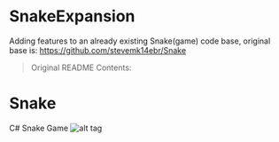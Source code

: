 # SnakeExpansion
Adding features to an already existing Snake(game) code base, original base is: https://github.com/stevemk14ebr/Snake

> Original README Contents:
# Snake
C# Snake Game
![alt tag](http://i.imgur.com/o35fyHn.png)
